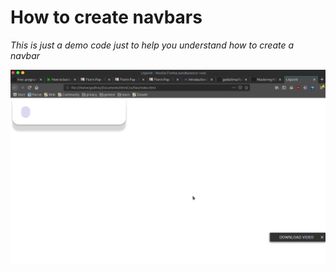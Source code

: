 # How to create navbars
*This is just a demo code just to help you understand how to create a navbar*


![Github Logo](/nav.png)
